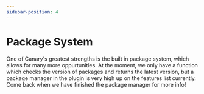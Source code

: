 ```yaml
---
sidebar-position: 4
---
```


# Package System

One of Canary's greatest strengths is the built in package system, which allows for many more oppurtunities. At the moment, we only have a function which checks the version of packages and returns the latest version, but a package manager in the plugin is very high up on the features list currently. Come back when we have finished the package manager for more info!